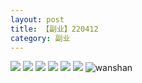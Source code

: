 ```yaml
---
layout: post
title: 【副业】220412
category: 副业
---
```

![](http://r8s97vm6g.hd-bkt.clouddn.com/img/zeyuanximeng-220412-1.png)
![](http://r8s97vm6g.hd-bkt.clouddn.com/img/zeyuanximeng-220412-2.png)
![](http://r8s97vm6g.hd-bkt.clouddn.com/img/zeyuanximeng-220412-3.png)
![](http://r8s97vm6g.hd-bkt.clouddn.com/img/zeyuanximeng-220412-4.png)
![](http://r8s97vm6g.hd-bkt.clouddn.com/img/zeyuanximeng-220412-5.png)
![](http://r8s97vm6g.hd-bkt.clouddn.com/img/zeyuanximeng-220412-6.png)
![wanshan](http://r8s97vm6g.hd-bkt.clouddn.com/img/wanshan.png)
